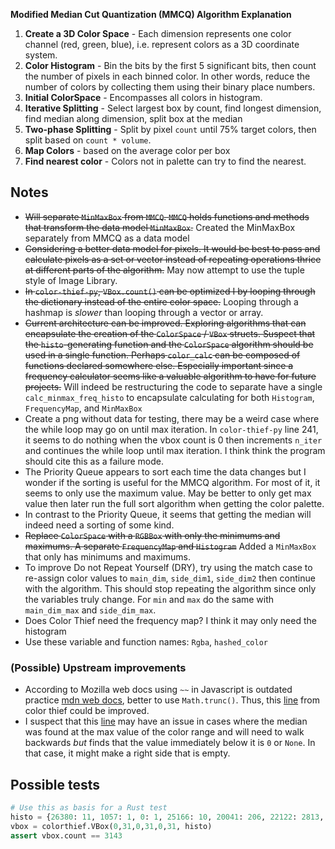 
**Modified Median Cut Quantization (MMCQ) Algorithm Explanation**

1. **Create a 3D Color Space** - Each dimension represents one color channel (red, green, blue), i.e. represent colors as a 3D coordinate system.
2. **Color Histogram** - Bin the bits by the first 5 significant bits, then count the number of pixels in each binned color. In other words, reduce the number of colors by collecting them using their binary place numbers.
3. **Initial ColorSpace** - Encompasses all colors in histogram.
4. **Iterative Splitting** - Select largest box by count, find longest dimension, find median along dimension, split box at the median
5. **Two-phase Splitting** - Split by pixel `count` until 75% target colors, then split based on `count * volume`.
6. **Map Colors** - based on the average color per box
7. **Find nearest color** - Colors not in palette can try to find the nearest.

## Notes

- ~~Will separate `MinMaxBox` from `MMCQ`. `MMCQ` holds functions and methods that transform the data model `MinMaxBox`.~~ Created the MinMaxBox separately from MMCQ as a data model
- ~~Considering a better data model for pixels. It would be best to pass and calculate pixels as a set or vector instead of repeating operations thrice at different parts of the algorithm.~~ May now attempt to use the tuple style of Image Library.
- ~~In `color-thief-py`, `VBox.count()` can be optimized I by looping through the dictionary instead of the entire color space.~~ Looping through a hashmap is *slower* than looping through a vector or array.
- ~~Current architecture can be improved. Exploring algorithms that can encapsulate the creation of the `ColorSpace` / `VBox` structs. Suspect that the `histo`-generating function and the `ColorSpace` algorithm should be used in a single function. Perhaps `color_calc` can be composed of functions declared somewhere else. Especially important since a frequency calculator seems like a valuable algorithm to have for future projects.~~ Will indeed be restructuring the code to separate have a single `calc_minmax_freq_histo` to encapsulate calculating for both `Histogram`, `FrequencyMap`, and `MinMaxBox`
- Create a png without data for testing, there may be a weird case where the while loop may go on until max iteration. In `color-thief-py` line 241, it seems to do nothing when the vbox count is 0 then increments `n_iter` and continues the while loop until max iteration. I think think the program should cite this as a failure mode.
- The Priority Queue appears to sort each time the data changes but I wonder if the sorting is useful for the MMCQ algorithm. For most of it, it seems to only use the maximum value. May be better to only get max value then later run the full sort algorithm when getting the color palette.
- In contrast to the Priority Queue, it seems that getting the median will indeed need a sorting of some kind.
- ~~Replace `ColorSpace` with a `RGBBox` with only the minimums and maximums. A separate `FrequencyMap`  and `Histogram`~~ Added a `MinMaxBox` that only has minimums and maximums.
- To improve Do not Repeat Yourself (DRY), try using the match case to re-assign color values to `main_dim`, `side_dim1`, `side_dim2` then continue with the algorithm. This should stop repeating the algorithm since only the variables truly change. For `min` and `max` do the same with `main_dim_max` and `side_dim_max`.
- Does Color Thief need the frequency map? I think it may only need the histogram
- Use these variable and function names: `Rgba`, `hashed_color`


### (Possible) Upstream improvements
- According to Mozilla web docs using `~~` in Javascript is outdated practice [mdn web docs](https://developer.mozilla.org/en-US/docs/Web/JavaScript/Reference/Operators/Bitwise_NOT), better to use `Math.trunc()`. Thus, this [line](https://github.com/lokesh/quantize/blob/master/src/quantize.js#L488) from color thief could be improved.
- I suspect that this [line](https://github.com/fengsp/color-thief-py/blob/master/colorthief.py#L199) may have an issue in cases where the median was found at the max value of the color range and will need to walk backwards *but* finds that the value immediately below it is `0` or `None`. In that case, it might make a right side that is empty.

## Possible tests

```py
# Use this as basis for a Rust test
histo = {26380: 11, 1057: 1, 0: 1, 25166: 10, 20041: 206, 22122: 2813, 21958: 28, 10530: 48, 14693: 24, 32767:1}
vbox = colorthief.VBox(0,31,0,31,0,31, histo)
assert vbox.count == 3143
```
